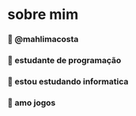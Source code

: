 # sobre mim 

### 👋 @mahlimacosta
### 👀 estudante de programação
### 🌱 estou estudando informatica
### 💞️ amo jogos



<!---
mahlimacosta/mahlimacosta is a ✨ special ✨ repository because its `README.md` (this file) appears on your GitHub profile.
You can click the Preview link to take a look at your changes.
--->
